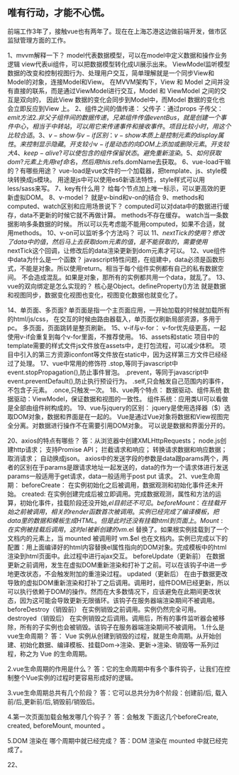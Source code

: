 ## 唯有行动，才能不心慌。

前端工作3年了，接触vue也有两年了。现在在上海芯港这边做前端开发，做市区监狱管理方面的工作。

1、mvvm解释一下？
model代表数据模型，可以在model中定义数据和操作业务逻辑
view代表ui组件，可以把数据模型转化成UI展示出来。
ViewModel监听模型数据的改变和控制视图行为、处理用户交互，简单理解就是一个同步View和Model的对象，连接Model和View。
在MVVM架构下，View 和 Model 之间并没有直接的联系，而是通过ViewModel进行交互，Model 和 ViewModel 之间的交互是双向的， 因此View 数据的变化会同步到Model中，而Model 数据的变化也会立即反应到View 上。
2、组件之间的值传递：
父传子：通过props
子传父：$emit方法
2.非父子组件间的数据传递，兄弟组件传值
eventBus，就是创建一个事件中心，相当于中转站，可以用它来传递事件和接收事件。项目比较小时，用这个比较合适。
3、v-show与v-if区别：
v-show本质上是控制元素的display属性。来控制显示隐藏。开支较小
v-if是动态的向DOM上添加或删除元素。开支较大
4、keep-alive?
可以使包含的组件保留状态。避免重新渲染。
5、如何获取dom?
元素上先用ref命名，然后用this.$refs.domName去获取。
6、vue-load干嘛的？有哪些用途？
vue-load是vue文件的一个加载器，把template、js、style模块转换成js模块。
用途是js中可以使用es6新语法特性，style样式可以用less/sass来写。
7、key有什么用？
给每个节点加上唯一标示，可以更高效的更新虚拟DOM。
8、v-model？
就是v-bind和v-on的结合
9、methods和computed、watch区别和应用场景说下？
computed可以对data中的数据进行缓存，data不更新的时候它就不再做计算。
methods不存在缓存。
watch当一条数据影响多条数据的时候。
所以可以先考虑能不能用computed，如果不合适，就用methods。
10、v-on可以监听多个方法吗？
可以
11、$nextTick的使用？
修改了data中的值，然后马上去获取dom元素的值，是不能获取的，需要使用$nextTick这个回调，让修改后的data渲染更新到dom元素才可以。
12、vue组件中data为什么是一个函数？
javascript特性问题，在组建中，data必须是函数形式，不能是对象。所以使用return。相当于每个组件实例都有自己的私有数据空间。
不会造成混乱。如果是对象，那所有的实例都共用一个data，就乱了。
13、vue的双向绑定是怎么实现的？
核心是Object。defineProperty()方法
就是数据和视图同步，数据变化视图也变化，视图变化数据也就变化了。


14、单页面、多页面?
单页面是指一个主页面应用，一开始加载的时候就加载所有的html/js/css，
在交互的时候由路由器载入，单页面仅刷新局部资源，多用于pc。
多页面，页面跳转是整页刷新。
15、v-if与v-for：
v-for优先级更高，一起使用v-if会重复到每个v-for里面，不推荐使用。
16、assets和static
项目中的template需要的样式文件js文件放在assets中，走打包流程，可以减少体积。
项目中引入的第三方资源iconfont等文件放在static中，因为这样第三方文件已经经过了处理。
17、vue中常用的修饰符
.stop,等同于javascript中event.stopPropagation(),防止事件冒泡。
.prevent，等同于javascript中event.preventDefault(),防止执行预设行为。
.self,只会触发自己范围内的事件，不包含子元素。
.once,只触发一次。
18、vue两个特点：
数据驱动、组件系统
数据驱动：ViewModel，保证数据和视图的一致性。
组件系统：应用类UI可以看做是全部由组件树构成的。
19、vue与jquery的区别：
jquery是使用选择器（$）选取DOM对象，数据和界面是在一起的。
Vue是通过Vue对象将数据和View视图完全分离。对数据进行操作不在需要引用DOM对象。
可以说是数据和界面分开的。

20、axios的特点有哪些？
答：从浏览器中创建XMLHttpRequests；
node.js创建http请求；
支持Promise API；
拦截请求和响应；
转换请求数据和响应数据；
取消请求；
自动换成json。
axios中的发送字段的参数是data跟params两个，两者的区别在于params是跟请求地址一起发送的，data的作为一个请求体进行发送
params一般适用于get请求，data一般适用于post put 请求。
21、vue生命周期：
beforeCreate：
在实例初始化之后被调用，数据观测和初始化事件还未开始。
created:
在实例创建完成后被立即调用。完成数据观测，属性和方法的运算，初始化事件，挂载阶段还没开始,$el目前还不可见。
beforeMount：
在挂载开始之前被调用，相关的render函数首次被调用。实例已经完成了编译模板，把data里的数据和模板生成HTML。但是此时还没有挂载html到页面上。
Mount:
在实例被挂载后调用，这时 el 被新创建的 vm.$el 替换了。如果根实例挂载到了一个文档内的元素上，当 mounted 被调用时 vm.$el 也在文档内。实例已完成以下的配置：用上面编译好的html内容替换el属性指向的DOM对象。完成模板中的html渲染到html页面中。此过程中进行ajax交互。
beforeUpdate（更新前） 在数据更新之前调用，发生在虚拟DOM重新渲染和打补丁之前。可以在该钩子中进一步地更改状态，不会触发附加的重渲染过程。
updated（更新后） 在由于数据更改导致的虚拟DOM重新渲染和打补丁之后调用。调用时，组件DOM已经更新，所以可以执行依赖于DOM的操作。然而在大多数情况下，应该避免在此期间更改状态，因为这可能会导致更新无限循环。该钩子在服务器端渲染期间不被调用。
beforeDestroy（销毁前） 在实例销毁之前调用。实例仍然完全可用。
destroyed（销毁后） 在实例销毁之后调用。调用后，所有的事件监听器会被移除，所有的子实例也会被销毁。该钩子在服务器端渲染期间不被调用。
1.什么是vue生命周期？
答： Vue 实例从创建到销毁的过程，就是生命周期。从开始创建、初始化数据、编译模板、挂载Dom→渲染、更新→渲染、销毁等一系列过程，称之为 Vue 的生命周期。

2.vue生命周期的作用是什么？
答：它的生命周期中有多个事件钩子，让我们在控制整个Vue实例的过程时更容易形成好的逻辑。

3.vue生命周期总共有几个阶段？
答：它可以总共分为8个阶段：创建前/后, 载入前/后,更新前/后,销毁前/销毁后。

4.第一次页面加载会触发哪几个钩子？
答：会触发 下面这几个beforeCreate, created, beforeMount, mounted 。

5.DOM 渲染在 哪个周期中就已经完成？
答：DOM 渲染在 mounted 中就已经完成了。

22、